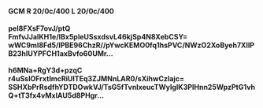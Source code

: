 #### GCM R 20/0c/400 L 20/0c/400
**peI8FXsF7ovJ/ptQ**<br/>**FmfvJJaIKH1e/IBx5pleUSsxdsvL46kjSp4N8XebCSY=**<br/>**wWC9mI8Fd5/lPBE96ChzR//pYwcKEMO0fq1hsPVC/NWzO2XoByeh7XllPB23hIUYPFCH1axBvfo60UMr...**<br/><br/>
**h6MNa+RgY3d+pzqC**<br/>**r4uSsIOFrxtlmcRiUlTEq3ZJMNnLAR0/sXihwCzIajc=**<br/>**SSHXbPrRsdfhYDTDOwkVJ/TsG5fTvnIxeucTWyIgIK3PIHnn25WpzPtG1vhQ+tT3fx4vMxIAU5d8PHgr...**